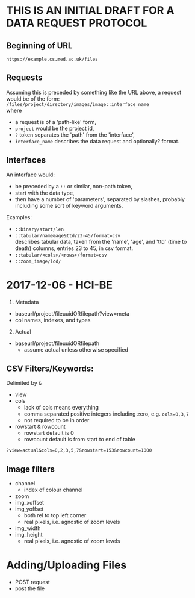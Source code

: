 # THIS IS AN INITIAL **DRAFT** FOR A DATA REQUEST PROTOCOL
## Beginning of URL
`https://example.cs.med.ac.uk/files`

## Requests
Assuming this is preceded by something like the URL above, a request would be
of the form:  
`/files/project/directory/images/image::interface_name`  
where  
- a request is of a 'path-like' form,
- `project` would be the project id,
- `?` token separates the 'path' from the 'interface',
- `interface_name` describes the data request and optionally? format.

## Interfaces
An interface would:
- be preceded by a `::` or similar, non-path token,
- start with the data type,
- then have a number of 'parameters', separated by slashes, probably including
some sort of keyword arguments.

Examples:
- `::binary/start/len`
- `::tabular/name&age&ttd/23-45/format=csv`  
  describes tabular data, taken from the 'name', 'age', and 'ttd' (time to death)
columns, entries 23 to 45, in csv format.
- `::tabular/<cols>/<rows>/format=csv`
- `::zoom_image/lod/`  

# 2017-12-06 - HCI-BE
1. Metadata
  - baseurl/project/fileuuidORfilepath?view=meta
  - col names, indexes, and types
2. Actual
  - baseurl/project/fileuuidORfilepath
    - assume actual unless otherwise specified  

## CSV Filters/Keywords:
Delimited by `&`
- view
- cols
  - lack of cols means everything
  - comma separated positive integers including zero, e.g. `cols=0,3,7`
  - not required to be in order
- rowstart & rowcount
  - rowstart default is 0
  - rowcount default is from start to end of table  

`?view=actual&cols=0,2,3,5,7&rowstart=153&rowcount=1000`

## Image filters
- channel
  - index of colour channel
- zoom
- img_xoffset
- img_yoffset
  - both rel to top left corner
  - real pixels, i.e. agnostic of zoom levels
- img_width
- img_height
  - real pixels, i.e. agnostic of zoom levels



# Adding/Uploading Files
- POST request
- post the file
